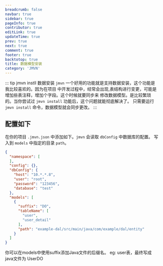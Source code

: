 ```yaml
---
breadcrumb: false
navbar: true
sidebar: true
pageInfo: true
contributor: true
editLink: true
updateTime: true
prev: true
next: true
comment: true
footer: true
backtotop: true
title: 数据模型安装
category: 'JMVN'
---
```


::: tip jmvn instll 数据安装
`jmvn` 一个好用的功能就是支持数据安装，这个功能是我比较喜欢的。因为在项目
中开发过程中，经常会出现,表结构进行变更，可能是增加些表注释，增加个字段。这个时候就要同步来
修改数据模型。是比较繁琐的。当你尝试过 `jmvn install` 功能后，这个问题就能彻底解决了。
只需要运行 `jmvn install` 命令，数据模型就会同步更改。
:::




## 配置如下

在你的项目 `.jmvn.json` 中添加如下。`jmvn` 会读取 `dbConfig` 中数据库的配置。
写入到 `models` 中指定的目录 `path`。

```json 
{
  "namespace": [
  ],
  "config": {},
  "dbConfig": {
    "host": "10.*.*.8",
    "user": "root",
    "password": "123456",
    "database": "test"
  },
  "models": [
    {
      "suffix": "DO",
      "tableName": [
        "user",
        "user_detail"
      ],
      "path": "example-dal/src/main/java/com/example/dal/entity"
    }
  ]
}
```

你可以在models中使用suffix添加Java文件的后缀名。
eg: user表，最终写成java文件为 UserDO

